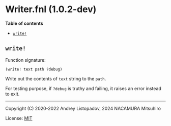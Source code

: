 # Writer.fnl (1.0.2-dev)

**Table of contents**

- [`write!`](#write)

## `write!`
Function signature:

```
(write! text path ?debug)
```

Write out the contents of `text` string to the `path`.

For testing purpose, if `?debug` is truthy and failing, it raises an error
instead to exit.


---

Copyright (C) 2020-2022 Andrey Listopadov, 2024 NACAMURA Mitsuhiro

License: [MIT](https://git.sr.ht/~m15a/fnldoc/tree/main/item/LICENSE)


<!-- Generated with Fnldoc 1.0.2-dev
     https://sr.ht/~m15a/fnldoc/ -->

